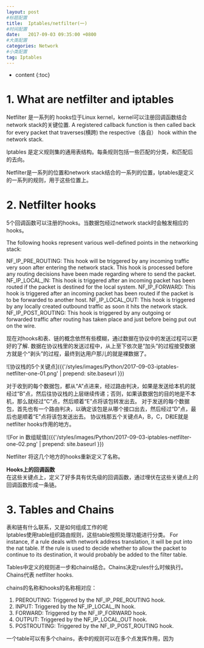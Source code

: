 ```yaml
---
layout: post
#标题配置
title:  Iptables/netfilter(一)
#时间配置
date:   2017-09-03 09:35:00 +0800
#大类配置
categories: Network
#小类配置
tag: Iptables
---
```


* content
{:toc}

# 1. What are netfilter and iptables
Netfilter 是一系列的 hooks位于Linux kernel，kernel可以注册回调函数结合network stack的关键位置.
A registered callback function is then called back for every packet that traverses(横跨) the respective（各自） hook within the network stack.

Iptables 是定义规则集的通用表结构。每条规则包括一些匹配的分类，和匹配后的去向。

Netfilter是一系列的位置和network stack结合的一系列的位置，Iptables是定义的一系列的规则，用于这些位置上。

# 2. Netfilter hooks
5个回调函数可以注册的hooks。当数据包经过network stack时会触发相应的hooks。

The following hooks represent various well-defined points in the networking stack:

NF_IP_PRE_ROUTING: This hook will be triggered by any incoming traffic very soon after entering the network stack. This hook is processed before any routing decisions have been made regarding where to send the packet.
NF_IP_LOCAL_IN: This hook is triggered after an incoming packet has been routed if the packet is destined for the local system.
NF_IP_FORWARD: This hook is triggered after an incoming packet has been routed if the packet is to be forwarded to another host.
NF_IP_LOCAL_OUT: This hook is triggered by any locally created outbound traffic as soon it hits the network stack.
NF_IP_POST_ROUTING: This hook is triggered by any outgoing or forwarded traffic after routing has taken place and just before being put out on the wire.

现在对hooks和表、链的概念依然有些模糊，通过数据在协议中的发送过程可以更好的了解.
数据在协议栈里的发送过程中，从上至下依次是“加头”的过程接受数据方就是个“剥头”的过程，最终到达用户那儿的就是裸数据了。

![协议栈的5个关键点]({{'/styles/images/Python/2017-09-03-iptables-netfilter-one-01.png' | prepend: site.baseurl }})

对于收到的每个数据包，都从“A”点进来，经过路由判决，如果是发送给本机的就经过“B”点，然后往协议栈的上层继续传递；否则，如果该数据包的目的地是不本机，那么就经过“C”点，然后顺着“E”点将该包转发出去。
对于发送的每个数据包，首先也有一个路由判决，以确定该包是从哪个接口出去，然后经过“D”点，最后也是顺着“E”点将该包发送出去。
协议栈那五个关键点A，B，C，D和E就是netfilter hooks作用的地方。

![For in 数组赋值]({{'/styles/images/Python/2017-09-03-iptables-netfilter-one-02.png' | prepend: site.baseurl }})

Netfilter 将这几个地方的hooks重新定义了名称。

**Hooks上的回调函数**<br/>
在这些关键点上，定义了好多具有优先级的回调函数，通过埋伏在这些关键点上的回调函数形成一条链。

# 3. Tables and Chains
表和链有什么联系，又是如何组成工作的呢<br/>
Iptables使用table组织路由规则，这些table按照处理功能进行分类。
For instance, if a rule deals with network address translation, it will be put into the nat table. If the rule is used to decide whether to allow the packet to continue to its destination, it would probably be added to the filter table.

Tables中定义的规则进一步和chains结合。Chains决定rules什么时候执行。Chains代表 netfilter hooks.

chains的名称和hooks的名称相对应：<br/>
1. PREROUTING: Triggered by the NF_IP_PRE_ROUTING hook.
2. INPUT: Triggered by the NF_IP_LOCAL_IN hook.
3. FORWARD: Triggered by the NF_IP_FORWARD hook.
4. OUTPUT: Triggered by the NF_IP_LOCAL_OUT hook.
5. POSTROUTING: Triggered by the NF_IP_POST_ROUTING hook.

一个table可以有多个chains，表中的规则可以在多个点发挥作用，因为
